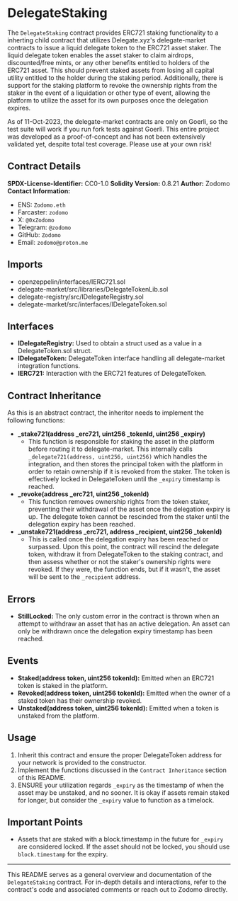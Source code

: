 # DelegateStaking

The `DelegateStaking` contract provides ERC721 staking functionality to a inherting child contract that utilizes Delegate.xyz's delegate-market contracts to issue a liquid delegate token to the ERC721 asset staker. The liquid delegate token enables the asset staker to claim airdrops, discounted/free mints, or any other benefits entitled to holders of the ERC721 asset. This should prevent staked assets from losing all capital utility entitled to the holder during the staking period. Additionally, there is support for the staking platform to revoke the ownership rights from the staker in the event of a liquidation or other type of event, allowing the platform to utilize the asset for its own purposes once the delegation expires.

As of 11-Oct-2023, the delegate-market contracts are only on Goerli, so the test suite will work if you run fork tests against Goerli. This entire project was developed as a proof-of-concept and has not been extensively validated yet, despite total test coverage. Please use at your own risk!

## Contract Details

**SPDX-License-Identifier:** CC0-1.0
**Solidity Version:** 0.8.21
**Author:** Zodomo
**Contact Information:**  
- ENS: `Zodomo.eth`
- Farcaster: `zodomo`
- X: `@0xZodomo`
- Telegram: `@zodomo`
- GitHub: `Zodomo`
- Email: `zodomo@proton.me`

## Imports

- openzeppelin/interfaces/IERC721.sol
- delegate-market/src/libraries/DelegateTokenLib.sol
- delegate-registry/src/IDelegateRegistry.sol
- delegate-market/src/interfaces/IDelegateToken.sol

## Interfaces

- **IDelegateRegistry:** Used to obtain a struct used as a value in a DelegateToken.sol struct.
- **IDelegateToken:** DelegateToken interface handling all delegate-market integration functions.
- **IERC721:** Interaction with the ERC721 features of DelegateToken.

## Contract Inheritance

As this is an abstract contract, the inheritor needs to implement the following functions:
- **_stake721(address _erc721, uint256 _tokenId, uint256 _expiry)**
    - This function is responsible for staking the asset in the platform before routing it to delegate-market. This internally calls `_delegate721(address, uint256, uint256)` which handles the integration, and then stores the principal token with the platform in order to retain ownership if it is revoked from the staker. The token is effectively locked in DelegateToken until the `_expiry` timestamp is reached.
- **_revoke(address _erc721, uint256 _tokenId)**
    - This function removes ownership rights from the token staker, preventing their withdrawal of the asset once the delegation expiry is up. The delegate token cannot be rescinded from the staker until the delegation expiry has been reached.
- **_unstake721(address _erc721, address _recipient, uint256 _tokenId)**
    - This is called once the delegation expiry has been reached or surpassed. Upon this point, the contract will rescind the delegate token, withdraw it from DelegateToken to the staking contract, and then assess whether or not the staker's ownership rights were revoked. If they were, the function ends, but if it wasn't, the asset will be sent to the `_recipient` address.

## Errors

- **StillLocked:** The only custom error in the contract is thrown when an attempt to withdraw an asset that has an active delegation. An asset can only be withdrawn once the delegation expiry timestamp has been reached.

## Events
- **Staked(address token, uint256 tokenId):** Emitted when an ERC721 token is staked in the platform.
- **Revoked(address token, uint256 tokenId):** Emitted when the owner of a staked token has their ownership revoked.
- **Unstaked(address token, uint256 tokenId):** Emitted when a token is unstaked from the platform.

## Usage

1. Inherit this contract and ensure the proper DelegateToken address for your network is provided to the constructor.
2. Implement the functions discussed in the `Contract Inheritance` section of this README.
3. ENSURE your utilization regards `_expiry` as the timestamp of when the asset may be unstaked, and no sooner. It is okay if assets remain staked for longer, but consider the `_expiry` value to function as a timelock.

## Important Points

- Assets that are staked with a block.timestamp in the future for `_expiry` are considered locked. If the asset should not be locked, you should use `block.timestamp` for the expiry.

---

This README serves as a general overview and documentation of the `DelegateStaking` contract. For in-depth details and interactions, refer to the contract's code and associated comments or reach out to Zodomo directly.